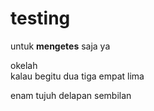 # testing
untuk <b>mengetes</b> saja ya
<p>okelah<br /> kalau begitu
dua tiga empat lima
<p>enam tujuh delapan sembilan
